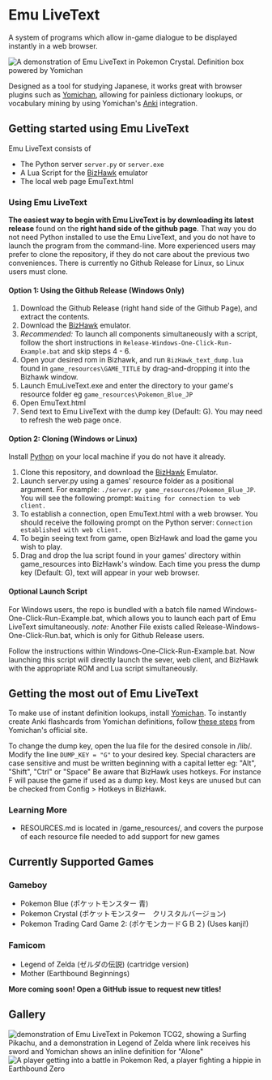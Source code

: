 # Emu LiveText
A system of programs which allow in-game dialogue to be displayed instantly in a web browser.

![A demonstration of Emu LiveText in Pokemon Crystal. Definition box powered by Yomichan](https://github.com/j-ac/EmuText/assets/83185117/5e53a2aa-9817-40f2-b8d6-9addbc17b46f)

Designed as a tool for studying Japanese, it works great with browser plugins such as [Yomichan](https://foosoft.net/projects/yomichan/), allowing for painless dictionary lookups, or
vocabulary mining by using Yomichan's [Anki](https://apps.ankiweb.net/) integration.

## Getting started using Emu LiveText

Emu LiveText consists of
- The Python server `server.py` or `server.exe`
- A Lua Script for the [BizHawk](https://github.com/TASEmulators/BizHawk/releases) emulator
- The local web page EmuText.html

### Using Emu LiveText
**The easiest way to begin with Emu LiveText is by downloading its latest release** found on the **right hand side of the github page**. That way you do not need Python installed to use the Emu LiveText, and you do not have to launch the program from the command-line. More experienced users may prefer to clone the repository, if they do not care about the previous two conveniences. There is currently no Github Release for Linux, so Linux users must clone.

#### Option 1: Using the Github Release (Windows Only)
1. Download the Github Release (right hand side of the Github Page), and extract the contents.
1. Download the [BizHawk](https://github.com/TASEmulators/BizHawk/releases) emulator.
1. *Recommended:* To launch all components simultaneously with a script, follow the short instructions in `Release-Windows-One-Click-Run-Example.bat` and skip steps 4 - 6.
1. Open your desired rom in Bizhawk, and run `BizHawk_text_dump.lua` found in `game_resources\GAME_TITLE` by drag-and-dropping it into the Bizhawk window.
1. Launch EmuLiveText.exe and enter the directory to your game's resource folder eg `game_resources\Pokemon_Blue_JP`
1. Open EmuText.html
1. Send text to Emu LiveText with the dump key (Default: G). You may need to refresh the web page once.


#### Option 2: Cloning (Windows or Linux)
Install [Python](https://www.python.org/downloads/) on your local machine if you do not have it already.
1. Clone this repository, and download the [BizHawk](https://github.com/TASEmulators/BizHawk/releases) Emulator.
2. Launch server.py using a games' resource folder as a positional argument. For example:
`./server.py game_resources/Pokemon_Blue_JP`. You will see the following prompt: `Waiting for connection to web client.`
3. To establish a connection, open EmuText.html with a web browser. You should receive the following prompt on the Python server: `Connection established with web client.`
4. To begin seeing text from game, open BizHawk and load the game you wish to play.
5.  Drag and drop the lua script found in your games' directory within game_resources into BizHawk's window.
Each time you press the dump key (Default: G), text will appear in your web browser.

#### Optional Launch Script
For Windows users, the repo is bundled with a batch file named Windows-One-Click-Run-Example.bat, which allows you to launch each part of Emu LiveText simultaneously. 
*note:* Another File exists called Release-Windows-One-Click-Run.bat, which is only for Github Release users.

Follow the instructions within Windows-One-Click-Run-Example.bat. Now launching this script will directly launch the sever, web client, and BizHawk with the appropriate ROM and Lua script simultaneously. 

## Getting the most out of Emu LiveText
To make use of instant definition lookups, install [Yomichan](https://foosoft.net/projects/yomichan/). To instantly create Anki flashcards from Yomichan definitions, follow
[these steps](https://foosoft.net/projects/anki-connect/) from Yomichan's official site.

To change the dump key, open the lua file for the desired console in /lib/. Modify the line `DUMP_KEY = "G"` to your desired key.
Special characters are case sensitive and must be written beginning with a capital letter eg: "Alt", "Shift", "Ctrl" or "Space"
Be aware that BizHawk uses hotkeys. For instance F will pause the game if used as a dump key. Most keys are unused but can be checked from Config > Hotkeys in BizHawk.

### Learning More
* RESOURCES.md is located in /game_resources/, and covers the purpose of each resource file needed to add support for new games

## Currently Supported Games
### Gameboy
* Pokemon Blue (ポケットモンスター 青)
* Pokemon Crystal (ポケットモンスター　クリスタルバージョン)
* Pokemon Trading Card Game 2: (ポケモンカードＧＢ２) (Uses kanji!)

### Famicom
* Legend of Zelda (ゼルダの伝説) (cartridge version)
* Mother (Earthbound Beginnings)

**More coming soon! Open a GitHub issue to request new titles!**

## Gallery
![demonstration of Emu LiveText in Pokemon TCG2, showing a Surfing Pikachu, and  a demonstration in Legend of Zelda where link receives his sword and Yomichan shows an inline definition for "Alone"](https://github.com/j-ac/EmuText/assets/83185117/4c404bf8-fa04-451b-af1c-f3367b3bb996)
![A player getting into a battle in Pokemon Red, a player fighting a hippie in Earthbound Zero](https://github.com/j-ac/EmuText/assets/83185117/9a368abe-4f35-498b-a84b-4e770204dd6b)